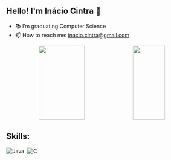 ## Hello! I'm Inácio Cintra 👋
- 📚 I’m graduating Computer Science
- 📫 How to reach me: inacio.cintra@gmail.com

<div align="center">  
  <img width="49%" height="195px" src="https://github-readme-stats.vercel.app/api?username=inaciocintra&show_icons=true&theme=shadow_red" alt="" /> 
  <img width="41%" height="195px" src="https://github-readme-stats.vercel.app/api/top-langs/?username=inaciocintra&layout=compact&hide_border=true&title_color=00bfbf&text_color=00bfbf&bg_color=0d1117" />
</div>

## Skills:
![Java](https://img.shields.io/badge/Java-ED8B00?style=for-the-badge&logo=openjdk&logoColor=white)&nbsp;
![C](https://img.shields.io/badge/-00599C?style=for-the-badge&logo=c&logoColor=white)&nbsp;

<!--
**inaciocintra/inaciocintra** is a ✨ _special_ ✨ repository because its `README.md` (this file) appears on your GitHub profile.

Here are some ideas to get you started:

- 🔭 I’m currently working on ...
- 🌱 I’m currently learning ...
- 👯 I’m looking to collaborate on ...
- 🤔 I’m looking for help with ...
- 💬 Ask me about ...
- 📫 How to reach me: ...
- 😄 Pronouns: ...
- ⚡ Fun fact: ...
-->
